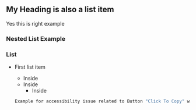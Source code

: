 

## My Heading is also a list item

Yes this is right example

### Nested List Example

### List 

- First list item
    - Inside
    - Inside
        - Inside



    ```sh
    Example for accessibility issue related to Button "Click To Copy" where Narator announcment about copying success is missed when clicking on it. 
    ```
